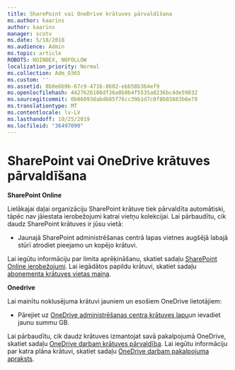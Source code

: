 ```yaml
---
title: SharePoint vai OneDrive krātuves pārvaldīšana
ms.author: kaarins
author: kaarins
manager: scotv
ms.date: 5/18/2018
ms.audience: Admin
ms.topic: article
ROBOTS: NOINDEX, NOFOLLOW
localization_priority: Normal
ms.collection: Adm_O365
ms.custom: ''
ms.assetid: 8b0e6b9b-67c9-4716-8602-ebb58b364ef9
ms.openlocfilehash: 4427626108df36a8b8b4f5535a8236bc4de59832
ms.sourcegitcommit: 0b06093dabd685f76cc39b1d7c0f8b03883b6e79
ms.translationtype: MT
ms.contentlocale: lv-LV
ms.lasthandoff: 10/25/2019
ms.locfileid: "36497090"
---
```

# <a name="manage-your-sharepoint-or-onedrive-storage"></a>SharePoint vai OneDrive krātuves pārvaldīšana

 **SharePoint Online**
  
Lielākajai daļai organizāciju SharePoint krātuve tiek pārvaldīta automātiski, tāpēc nav jāiestata ierobežojumi katrai vietņu kolekcijai. Lai pārbaudītu, cik daudz SharePoint krātuves ir jūsu vietā:
  
- Jaunajā SharePoint administrēšanas centrā lapas vietnes augšējā labajā stūrī atrodiet pieejamo un kopējo krātuvi.
    
Lai iegūtu informāciju par limita aprēķināšanu, skatiet sadaļu [SharePoint Online ierobežojumi](https://go.microsoft.com/fwlink/p/?LinkID=856113). Lai iegādātos papildu krātuvi, skatiet sadaļu [abonementa krātuves vietas maiņa](https://go.microsoft.com/fwlink/?linkid=866428).
  
 **Onedrive**
  
Lai mainītu noklusējuma krātuvi jauniem un esošiem OneDrive lietotājiem:
  
- Pārejiet uz [OneDrive administrēšanas centra krātuves lapu](https://admin.onedrive.com/?v=StorageSettings)un ievadiet jaunu summu GB.
    
Lai pārbaudītu, cik daudz krātuves izmantojat savā pakalpojumā OneDrive, skatiet sadaļu [OneDrive darbam krātuves pārvaldība](https://go.microsoft.com/fwlink/?linkid=866429). Lai iegūtu informāciju par katra plāna krātuvi, skatiet sadaļu [OneDrive darbam pakalpojuma apraksts](https://go.microsoft.com/fwlink/p/?LinkID=826071).
  

